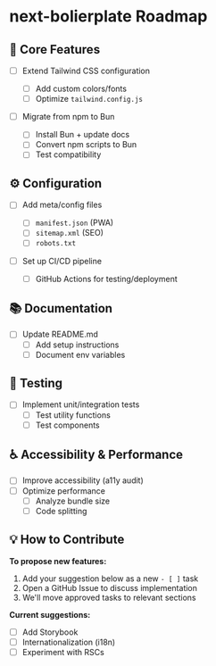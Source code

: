 # next-bolierplate Roadmap

## 🚀 Core Features

- [ ] Extend Tailwind CSS configuration

  - [ ] Add custom colors/fonts
  - [ ] Optimize `tailwind.config.js`

- [ ] Migrate from npm to Bun
  - [ ] Install Bun + update docs
  - [ ] Convert npm scripts to Bun
  - [ ] Test compatibility

## ⚙️ Configuration

- [ ] Add meta/config files

  - [ ] `manifest.json` (PWA)
  - [ ] `sitemap.xml` (SEO)
  - [ ] `robots.txt`

- [ ] Set up CI/CD pipeline
  - [ ] GitHub Actions for testing/deployment

## 📚 Documentation

- [ ] Update README.md
  - [ ] Add setup instructions
  - [ ] Document env variables

## 🧪 Testing

- [ ] Implement unit/integration tests
  - [ ] Test utility functions
  - [ ] Test components

## ♿ Accessibility & Performance

- [ ] Improve accessibility (a11y audit)
- [ ] Optimize performance
  - [ ] Analyze bundle size
  - [ ] Code splitting

## 💡 How to Contribute

**To propose new features:**

1. Add your suggestion below as a new `- [ ]` task
2. Open a GitHub Issue to discuss implementation
3. We'll move approved tasks to relevant sections

**Current suggestions:**

- [ ] Add Storybook
- [ ] Internationalization (i18n)
- [ ] Experiment with RSCs
